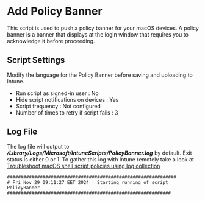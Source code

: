 # Add Policy Banner
This script is used to push a policy banner for your macOS devices. A policy banner is a banner that displays at the login window that requires you to acknowledge it before proceeding.

## Script Settings
Modify the language for the Policy Banner before saving and uploading to Intune. 
- Run script as signed-in user : No
- Hide script notifications on devices : Yes
- Script frequency : Not configured
- Number of times to retry if script fails : 3

## Log File
The log file will output to ***/Library/Logs/Microsoft/IntuneScripts/PolicyBanner.log*** by default. Exit status is either 0 or 1. To gather this log with Intune remotely take a look at  [Troubleshoot macOS shell script policies using log collection](https://docs.microsoft.com/en-us/mem/intune/apps/macos-shell-scripts#troubleshoot-macos-shell-script-policies-using-log-collection)

```
##############################################################
# Fri Nov 29 09:11:27 EET 2024 | Starting running of script PolicyBanner
############################################################

```
